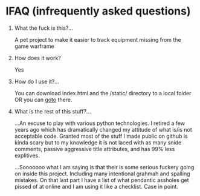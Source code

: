 
# IFAQ (infrequently asked questions)

1. What the fuck is this?...


   A pet project to make it easier to track equipment missing from the game warframe

2. How does it work?


   Yes

3. How do I use it?...


   You can download index.html and the /static/ directory to a local folder OR you can [goto](devdave.github.id/wfmastery) there.


4. What is the rest of this stuff?...


    ...An excuse to play with various python technologies.  I retired a few years ago which has dramatically changed
    my attitude of what is/is not acceptable code.  Granted most of the stuff I made public on github is kinda scary
    but to my knowledge it is not laced with as many snide comments, passive aggressive title attributes, and has 99% less
    explitives.


    ...Sooooooo what I am saying is that their is some serious fuckery going on inside this project.  Including many intentional grahmah and spalling mistakes.  On that
    last part I have a list of what pendantic assholes get pissed of at online and I am using it like a checklist.  Case in point.
